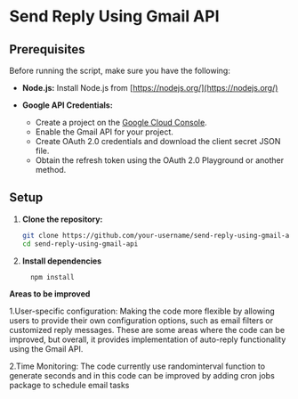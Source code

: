 # Send Reply Using Gmail API



## Prerequisites

Before running the script, make sure you have the following:

- **Node.js:** Install Node.js from [https://nodejs.org/](https://nodejs.org/)

- **Google API Credentials:**
  - Create a project on the [Google Cloud Console](https://console.developers.google.com/).
  - Enable the Gmail API for your project.
  - Create OAuth 2.0 credentials and download the client secret JSON file.
  - Obtain the refresh token using the OAuth 2.0 Playground or another method.

## Setup

1. **Clone the repository:**

   ```bash
   git clone https://github.com/your-username/send-reply-using-gmail-api.git
   cd send-reply-using-gmail-api

   
  1. **Install dependencies**
     ```bash
       npm install


**Areas to be improved**

   1.User-specific configuration: Making the code more flexible by allowing users to provide their own
     configuration options, such as email    filters or customized reply messages.
     These are some areas where the code can be improved, but overall, it provides implementation of
     auto-reply functionality using the Gmail API.

   2.Time Monitoring: The code currently use randominterval function to generate seconds and in this code can be improved by adding cron jobs package to schedule 
    email tasks


